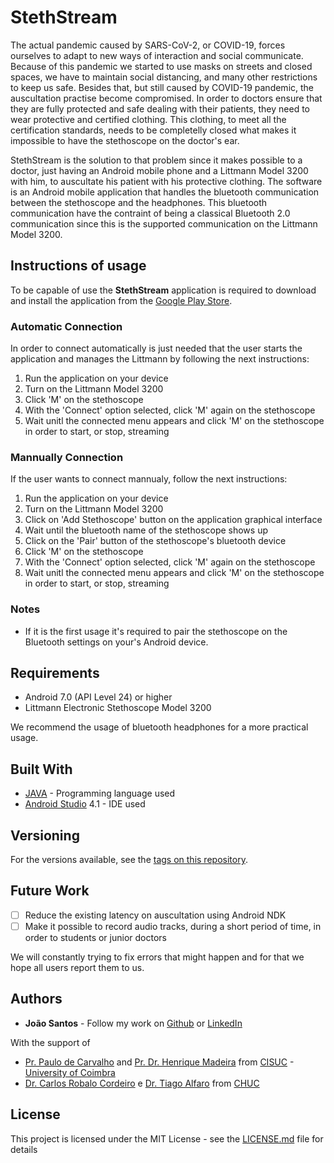 # StethStream

The actual pandemic caused by SARS-CoV-2, or COVID-19, forces ourselves to adapt to new ways of interaction and social communicate. Because of this pandemic we started to use masks on streets and closed spaces, we have to maintain social distancing, and many other restrictions to keep us safe. Besides that, but still caused by COVID-19 pandemic, the auscultation practise become compromised. In order to doctors ensure that they are fully protected and safe dealing with their patients, they need to wear protective and certified clothing. This clothing, to meet all the certification standards, needs to be completelly closed what makes it impossible to have the stethoscope on the doctor's ear.

StethStream is the solution to that problem since it makes possible to a doctor, just having an Android mobile phone and a Littmann Model 3200 with him, to auscultate his patient with his protective clothing. The software is an Android mobile application that handles the bluetooth communication between the stethoscope and the headphones. This bluetooth communication have the contraint of being a classical Bluetooth 2.0 communication since this is the supported communication on the Littmann Model 3200.

## Instructions of usage

To be capable of use the **StethStream** application is required to download and install the application from the [Google Play Store](https://play.google.com/store/apps/details?id=com.uc.health.stethstream).

### Automatic Connection

In order to connect automatically is just needed that the user starts the application and manages the Littmann by following the next instructions:

1. Run the application on your device
2. Turn on the Littmann Model 3200
3. Click 'M' on the stethoscope
4. With the 'Connect' option selected, click 'M' again on the stethoscope
5. Wait unitl the connected menu appears and click 'M' on the stethoscope in order to start, or stop, streaming

### Mannually Connection

If the user wants to connect mannualy, follow the next instructions:

1. Run the application on your device
2. Turn on the Littmann Model 3200
3. Click on 'Add Stethoscope' button on the application graphical interface
4. Wait until the bluetooth name of the stethoscope shows up
5. Click on the 'Pair' button of the stethoscope's bluetooth device
6. Click 'M' on the stethoscope
7. With the 'Connect' option selected, click 'M' again on the stethoscope
8. Wait unitl the connected menu appears and click 'M' on the stethoscope in order to start, or stop, streaming

### Notes

* If it is the first usage it's required to pair the stethoscope on the Bluetooth settings on your's Android device. 

## Requirements

* Android 7.0 (API Level 24) or higher
* Littmann Electronic Stethoscope Model 3200

We recommend the usage of bluetooth headphones for a more practical usage.

## Built With

* [JAVA](https://www.java.com) - Programming language used
* [Android Studio](https://developer.android.com/studio) 4.1 - IDE used

## Versioning

For the versions available, see the [tags on this repository](https://github.com/joaobaptistasantos/StethStream/tags). 

## Future Work

- [ ] Reduce the existing latency on auscultation using Android NDK
- [ ] Make it possible to record audio tracks, during a short period of time, in order to students or junior doctors 

We will constantly trying to fix errors that might happen and for that we hope all users report them to us.

## Authors

* **João Santos** - Follow my work on [Github](https://github.com/joaobaptistasantos) or [LinkedIn](https://www.linkedin.com/in/joão-santos-1a3649143/)

With the support of

* [Pr. Paulo de Carvalho](https://www.cisuc.uc.pt/en/people/paulo-carvalho) and [Pr. Dr. Henrique Madeira](https://www.cisuc.uc.pt/en/people/henrique-madeira) from [CISUC](https://www.cisuc.uc.pt) - [University of Coimbra](https://www.uc.pt)
* [Dr. Carlos Robalo Cordeiro](https://www.uc.pt/fmuc/pessoas/docentes/CarlosCordeiro) e [Dr. Tiago Alfaro](https://www.uc.pt/fmuc/pessoas/docentes/TiagoAlfaro) from [CHUC](https://www.chuc.min-saude.pt)

## License

This project is licensed under the MIT License - see the [LICENSE.md](LICENSE.md) file for details